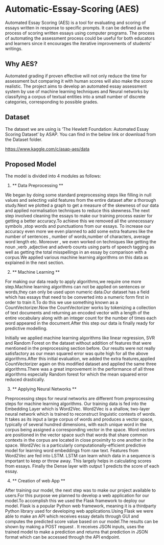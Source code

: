 # Automatic-Essay-Scoring (AES)
Automated Essay Scoring (AES) is a tool for evaluating and scoring of essays written in response to specific prompts. It can be defined as the process of scoring written essays using computer programs. The process of automating the assessment process could be useful for both educators and learners since it encourages the iterative improvements of students' writings. 

## Why AES?
Automated grading if proven effective will not only reduce the time for assessment but comparing it with human scores will also make the score realistic. The project aims to develop an automated essay assessment system by use of machine learning techniques and Neural networks by classifying a corpus of textual entities into a small number of discrete categories, corresponding to possible grades.

## Dataset

The dataset we are using is ‘The Hewlett Foundation: Automated Essay Scoring Dataset’ by ASAP. You can find in the below link or download from the Dataset folder. 
 
https://www.kaggle.com/c/asap-aes/data 

## Proposed Model
The model is divided into 4 modules as follows:

1. ** Data Preprocessing **

We began by doing some standard preprocessing steps like filling in null values and selecting valid features from the entire dataset after a thorough study.Next we plotted a graph to get a measure of the skewness of our data  and applied normalisation techniques to reduce this skewness.The next step involved cleaning the essays to make our training process easier for getting a better accuracy.To achieve this we removed all the  unnecessary symbols ,stop words and punctuations from our essays. To increase our accuracy even more we even planned to add some extra features like the number of sentences , number of words,number of characters, average word length etc. Moreover , we even worked on techniques like getting the noun ,verb ,adjective and adverb counts using parts of speech tagging as well as getting the total misspellings in an essay by comparison with a corpus.We applied various machine learning algorithms on this data as explained in the next section.

2. ** Machine Learning **

For making our data ready to apply algorithms,we require one more step.Machine learning algorithms can not be applied on sentences or words,they can only be used upon numeric data.Our 
dataset has a field which has essays that need to be converted into a numeric form first in order to train it.To do this we use something known as a CountVectorizer.Now the CountVectorizer works by tokenizing a collection of text documents and returning an encoded vector with a length of the entire vocabulary along with an integer count for the number of times each word appeared in the document.After this step our data is finally ready for predictive modelling. 
 
Initially we applied machine learning algorithms like linear regression, SVR and Random Forest on the dataset without addition of features that were mentioned in the preprocessing section before. Our results were not really satisfactory as our mean squared error was quite high for all the above algorithms.After this initial evaluation, we added the extra features,applied CountVectorizer again on this modified dataset and applied the same three algorithms.There was a great improvement in the performance of all three algorithms especially Random forest for which the mean squared error reduced drastically. 
 
 
 3. ** Applying Neural Networks **
 
Preprocessing steps for neural networks are different from preprocessing steps for machine learning algorithms. Our training data is fed into the Embedding Layer which is Word2Vec. Word2Vec is a shallow, two-layer neural network which is trained to reconstruct linguistic contexts of words. It takes as its input a large corpus of words and produces a vector space, typically of several hundred dimensions, with each unique word in the corpus being assigned a corresponding vector in the space. Word vectors are positioned in the vector space such that words that share common contexts in the corpus are located in close proximity to one another in the space. Word2Vec is a particularly computationally-efficient predictive model for learning word embeddings from raw text. Features from Word2Vec are fed into LSTM.  LSTM can learn which data in a sequence is important to keep or throw away. This largely helps in calculating scores from essays. Finally the Dense layer with output 1 predicts the score of each essay. 
 
 4. ** Creation of web App **
 
 After training our model, the next step was to make our project available to users.For this purpose we planned to develop a web application for our model.To accomplish this we used the Flask framework to deploy our model. Flask is a popular Python web framework, meaning it is a thirdparty Python library used for developing web applications.Using Flask we were able to make an API which receives essay details through GUI and computes the predicted score value based on our model.The results can be shown by making a POST request . It receives JSON inputs, uses the trained model to make a prediction and returns that prediction in JSON format which can be accessed through the API endpoint. 
 
